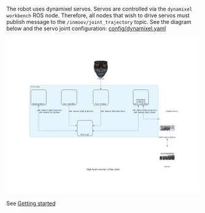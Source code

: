 

The robot uses dynamixel servos. Servos are controlled via the `dynamixel workbench` ROS node. Therefore,
all nodes that wish to drive servos must publish message to the `/inmoov/joint_trajectory` topic. See the diagram below and the servo joint configuration: [config/dynamixel.yaml](./config/dynamixel.yaml)

![](img/overview.png)


See [Getting started](./docs/GETTING-STARTED.md)
